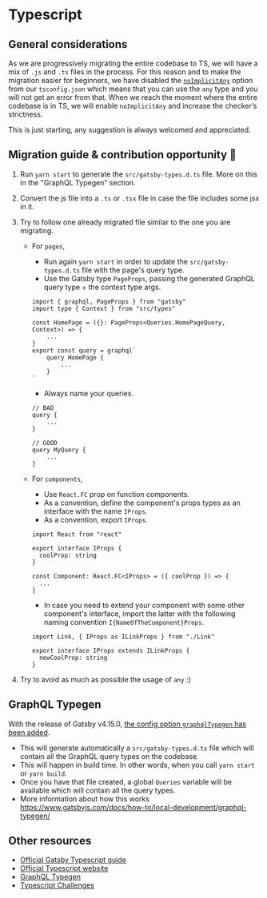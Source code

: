 # Typescript

## General considerations

As we are progressively migrating the entire codebase to TS, we will have a mix of `.js` and `.ts` files in the process. For this reason and to make the migration easier for beginners, we have disabled the [`noImplicitAny`](https://www.typescriptlang.org/tsconfig#noImplicitAny) option from our `tsconfig.json` which means that you can use the `any` type and you will not get an error from that.
When we reach the moment where the entire codebase is in TS, we will enable `noImplicitAny` and increase the checker’s strictness.

This is just starting, any suggestion is always welcomed and appreciated.

## Migration guide & contribution opportunity 🎉

1. Run `yarn start` to generate the `src/gatsby-types.d.ts` file. More on this in the "GraphQL Typegen" section.
2. Convert the js file into a `.ts` or `.tsx` file in case the file includes some jsx in it.
3. Try to follow one already migrated file similar to the one you are migrating.

   - For `pages`,

     - Run again `yarn start` in order to update the `src/gatsby-types.d.ts` file with the page's query type.
     - Use the Gatsby type `PageProps`, passing the generated GraphQL query type + the context type args.

     ```tsx
     import { graphql, PageProps } from "gatsby"
     import type { Context } from "src/types"

     const HomePage = ({}: PageProps<Queries.HomePageQuery, Context>) => {
         ...
     }
     export const query = graphql`
         query HomePage {
             ...
         }
     `
     ```

     - Always name your queries.

     ```tsx
     // BAD
     query {
         ...
     }

     // GOOD
     query MyQuery {
         ...
     }
     ```

   - For `components`,

     - Use `React.FC` prop on function components.
     - As a convention, define the component's props types as an interface with the name `IProps`.
     - As a convention, export `IProps`.

     ```tsx
     import React from "react"

     export interface IProps {
       coolProp: string
     }

     const Component: React.FC<IProps> = ({ coolProp }) => {
       ...
     }
     ```

     - In case you need to extend your component with some other component's interface, import the latter with the following naming convention `I{NameOfTheComponent}Props`.

     ```tsx
     import Link, { IProps as ILinkProps } from "./Link"

     export interface IProps extends ILinkProps {
       newCoolProp: string
     }
     ```

4. Try to avoid as much as possible the usage of `any` :)

## GraphQL Typegen

With the release of Gatsby v4.15.0, [the config option `graphqlTypegen` has been added](https://www.gatsbyjs.com/docs/reference/release-notes/v4.15/#graphql-typegen).

- This will generate automatically a `src/gatsby-types.d.ts` file which will contain all the GraphQL query types on the codebase.
- This will happen in build time. In other words, when you call `yarn start` or `yarn build`.
- Once you have that file created, a global `Queries` variable will be available which will contain all the query types.
- More information about how this works https://www.gatsbyjs.com/docs/how-to/local-development/graphql-typegen/

## Other resources

- [Official Gatsby Typescript guide](https://www.gatsbyjs.com/docs/how-to/custom-configuration/typescript/)
- [Official Typescript website](https://www.typescriptlang.org/)
- [GraphQL Typegen](https://www.gatsbyjs.com/docs/how-to/local-development/graphql-typegen/)
- [Typescript Challenges](https://github.com/type-challenges/type-challenges)
